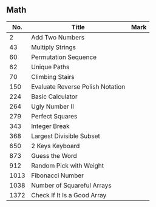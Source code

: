 ## Math
| No.  | Title                                                       | Mark |
|------|-------------------------------------------------------------|------|
| 2 | Add Two Numbers | |
| 43 | Multiply Strings | |
| 60 | Permutation Sequence | |
| 62 | Unique Paths | |
| 70 | Climbing Stairs | |
| 150 | Evaluate Reverse Polish Notation | |
| 224 | Basic Calculator | |
| 264 | Ugly Number II | |
| 279 | Perfect Squares | |
| 343 | Integer Break | |
| 368 | Largest Divisible Subset | |
| 650 | 2 Keys Keyboard | |
| 873 | Guess the Word | |
| 912 | Random Pick with Weight | |
| 1013 | Fibonacci Number | |
| 1038 | Number of Squareful Arrays | |
| 1372 | Check If It Is a Good Array | |
